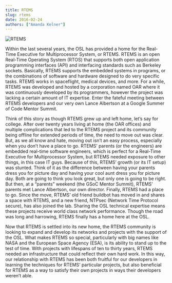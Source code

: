 ```yaml
---
title: RTEMS
slug: rtems
date: 2016-02-24
authors: ["Amanda Kelner"]
---
```


![RTEMS](/images/windows-on-building.jpg#blog)

Within the last several years, the OSL has provided a home for the Real-Time Executive for Multiprocessor System, or
RTEMS. RTEMS is an open Real-Time Operating System (RTOS) that supports both open application programming interfaces
(API) and interfacing standards such as Berkeley sockets. Basically, RTEMS supports the embedded systems in programs, or
the combinations of software and hardware designed to do very specific tasks. RTEMS works in spaceflight, medical
devices, and more. For a while, RTEMS was developed and hosted by a corporation named OAR where it was continuously
developed by its programmers, however the project was lacking a certain amount of IT expertise. Enter the fateful
meeting between RTEMS developers and our very own Lance Albertson at a Google Summer of Code Mentor Summit.

Think of this story as though RTEMS grew up and left home, let’s say for college. After over twenty years living at home
(the OAR offices) and multiple complications that led to the RTEMS project and its community being offline for extended
periods of time, the need to move out was clear. But, as we all know and hate, moving out isn’t an easy process,
especially when you don’t have a place to go. RTEMS’ parents (or the engineers) are embedded real-time software
engineers, which is perfect for a Real-Time Executive for Multiprocessor System, but RTEMS needed exposure to other
things, in this case IT guys. Because of this, RTEMS’ growth (or its IT setup) was stunted. Think of it as the
difference between having your parents dress you for picture day and having your cool aunt dress you for picture day.
Both are going to think you look great, but only one is going to be right. But then, at a “parents” weekend (the GSoC
Mentor Summit), RTEMS’ parents met Lance Albertson, our own director. Finally, RTEMS had a place to go. Since the move,
RTEMS’ old friend buildbot has moved in and shares a space with RTEMS, and a new friend, NTPsec (Network Time Protocol
secure), has also joined the lab. Sharing the OSL technical expertise means these projects receive world class network
performance. Though the road was long and harrowing, RTEMS finally has a home here at the OSL.

Now that RTEMS is settled into its new home, the RTEMS community is looking to expand and develop its networks and
projects with the support of the OSL. What makes RTEMS so special, particularly with big names like NASA and the
European Space Agency (ESA), is its ability to stand up to the test of time. With projects with lifespans of ten to
thirty years, RTEMS needed an infrastructure that could reflect their own hard work. In this way, our relationship with
RTEMS has been both fruitful for our developers in learning the techniques for RTEMS’ particular projects, but also
beneficial for RTEMS as a way to satisfy their own projects in ways their developers weren’t able.
